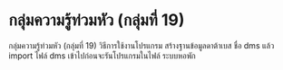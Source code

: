 # กลุ่มความรู้ท่วมหัว (กลุ่มที่ 19)
กลุ่มความรู้ท่วมหัว (กลุ่มที่ 19) วิธีการใช้งานโปรแกรม สร้างฐานข้อมูลดาต้าเบส ชื่อ dms แล้ว import ไฟล์ dms เข้าไปก่อนจะรันโปรแกรมในไฟล์ ระบบหอพัก

